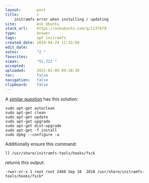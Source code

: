 ```yaml
---
layout:       post
title:        >
    initramfs error when installing ∕ updating
site:         Ask Ubuntu
stack_url:    https://askubuntu.com/q/1137679
type:         Answer
tags:         apt initramfs
created_date: 2019-04-24 11:33:50
edit_date:    
votes:        "2 "
favorites:    
views:        "51,722 "
accepted:     
uploaded:     2022-01-09 09:38:39
toc:          false
navigation:   false
clipboard:    false
---
```


A [similar question][1] has this solution:

``` 
sudo apt-get autoclean
sudo apt-get clean
sudo apt-get update 
sudo apt-get upgrade
sudo apt-get dist-upgrade
sudo apt-get -f install
sudo dpkg --configure -a

```

Additionally ensure this command:

``` 
ll /usr/share/initramfs-tools/hooks/fsck

```

returns this output:

``` 
-rwxr-xr-x 1 root root 2468 Sep 18  2018 /usr/share/initramfs-tools/hooks/fsck*

```


  [1]: https://stackoverflow.com/questions/35336174/ubuntu-12-04-update-to-the-3-8-kernel-fails
